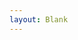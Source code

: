 ```yaml
---
layout: Blank
---
```


<script setup>
import MapCanva from '@/component/MapCanva.vue'
</script>

<MapCanva />
